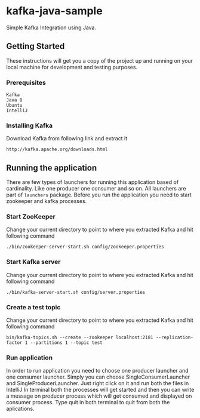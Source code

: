 # kafka-java-sample

Simple Kafka Integration using Java.

## Getting Started

These instructions will get you a copy of the project up and running on your local machine for development and testing purposes.

### Prerequisites

```
Kafka
Java 8
Ubuntu
IntelliJ
```

### Installing Kafka

Download Kafka from following link and extract it

```
http://kafka.apache.org/downloads.html
```

## Running the application

There are few types of launchers for running this application based of cardinality. Like one producer one consumer and so on.
All launchers are part of `launchers` package.
Before you run the application you need to start zookeeper and kafka processes.

### Start ZooKeeper

Change your current directory to point to where you extracted Kafka and hit following command

```
./bin/zookeeper-server-start.sh config/zookeeper.properties
```

### Start Kafka server

Change your current directory to point to where you extracted Kafka and hit following command

```
./bin/kafka-server-start.sh config/server.properties
```

### Create a test topic

Change your current directory to point to where you extracted Kafka and hit following command

```
bin/kafka-topics.sh --create --zookeeper localhost:2181 --replication-factor 1 --partitions 1 --topic test
```

### Run application

In order to run application you need to choose one producer launcher and one consumer launcher.
Simply you can choose SingleConsumerLauncher and SingleProducerLauncher.
Just right click on it and run both the files in IntelliJ
In terminal both the processes will get started and then you can write a message on producer process which will get consumed and displayed on consumer process.
Type quit in both terminal to quit from both the aplications.
